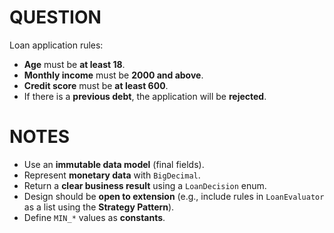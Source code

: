 # QUESTION

Loan application rules:

- **Age** must be **at least 18**.
- **Monthly income** must be **2000 and above**.
- **Credit score** must be **at least 600**.
- If there is a **previous debt**, the application will be **rejected**.

# NOTES

- Use an **immutable data model** (final fields).
- Represent **monetary data** with `BigDecimal`.
- Return a **clear business result** using a `LoanDecision` enum.
- Design should be **open to extension** (e.g., include rules in `LoanEvaluator` as a list using the **Strategy Pattern**).
- Define `MIN_*` values as **constants**.
